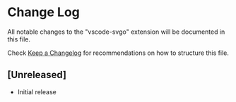 # Change Log
All notable changes to the "vscode-svgo" extension will be documented in this file.

Check [Keep a Changelog](http://keepachangelog.com/) for recommendations on how to structure this file.

## [Unreleased]
- Initial release